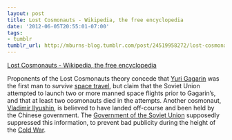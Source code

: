 ```yaml
---
layout: post
title: Lost Cosmonauts - Wikipedia, the free encyclopedia
date: '2012-06-05T20:55:01-07:00'
tags:
- tumblr
tumblr_url: http://mburns-blog.tumblr.com/post/24519958272/lost-cosmonauts-wikipedia-the-free-encyclopedia
---
```

<a href="https://en.wikipedia.org/wiki/Lost_Cosmonauts">Lost Cosmonauts - Wikipedia, the free encyclopedia</a>

Proponents of the Lost Cosmonauts theory concede that <a href="https://en.wikipedia.org/wiki/Yuri_Gagarin" title="Yuri Gagarin">Yuri Gagarin</a> was the first man to <em>survive</em> <a href="https://en.wikipedia.org/wiki/Human_spaceflight" title="Human spaceflight">space travel</a>, but claim that the Soviet Union attempted to launch two or more manned space flights prior to Gagarin&rsquo;s, and that at least two cosmonauts died in the attempts. Another cosmonaut, <a href="https://en.wikipedia.org/wiki/Vladimir_Ilyushin" title="Vladimir Ilyushin">Vladimir Ilyushin</a>, is believed to have landed off-course and been held by the Chinese government. The <a href="https://en.wikipedia.org/wiki/Government_of_the_Soviet_Union" title="Government of the Soviet Union">Government of the Soviet Union</a> supposedly suppressed this information, to prevent bad publicity during the height of the <a href="https://en.wikipedia.org/wiki/Cold_War" title="Cold War">Cold War</a>.

